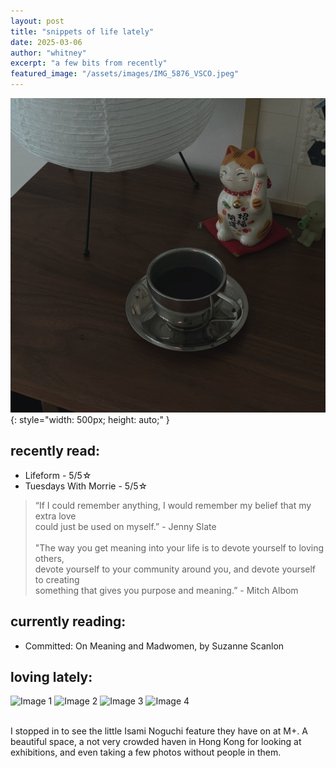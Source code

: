 ```yaml
---
layout: post
title: "snippets of life lately"
date: 2025-03-06
author: "whitney"
excerpt: "a few bits from recently"
featured_image: "/assets/images/IMG_5876_VSCO.jpeg"
---
```



![coffee cup](/assets/images/IMG_5876_VSCO.jpeg){: style="width: 500px; height: auto;" }

<h2>recently read: </h2>
<ul class="small-list">
<li>Lifeform - 5/5☆ </li>
<li>Tuesdays With Morrie - 5/5☆</li>
</ul>
 

<blockquote class="custom-quote">
 “If I could remember anything, I would remember my belief that my extra love 
 <br> could  just be used on myself.” - Jenny Slate 
 <br>
 <br> 
"The way you get meaning into your life is to devote yourself to loving others, 
<br> devote yourself to your community around you, and devote yourself to creating 
<br> something that gives you purpose and meaning.” - Mitch Albom
</blockquote>


<h2>currently reading: </h2>
<ul class="small-list">
<li>Committed: On Meaning and Madwomen, by Suzanne Scanlon</li>
</ul>

<h2>loving lately:</h2>

<div class="image-grid">
<img src="{{ 'assets/images/post1/06359813-C0DA-474E-BFD1-80C74AC88FDA.jpeg' | relative_url }}" alt="Image 1">
<img src="{{ 'assets/images/post1/FullSizeRender_VSCO.jpeg' | relative_url }}" alt="Image 2">
<img src="{{ 'assets/images/post1/IMG_5597_VSCO.jpeg' | relative_url }}" alt="Image 3">
<img src="{{ 'assets/images/post1/IMG_5607_VSCO.jpeg' | relative_url }}" alt="Image 4">
</div>
<br>
<p>I stopped in to see the little Isami Noguchi feature they have on at M+. A beautiful space, a not very crowded haven in Hong Kong for looking at exhibitions, and even taking a few photos without people in them.</p>
<br>